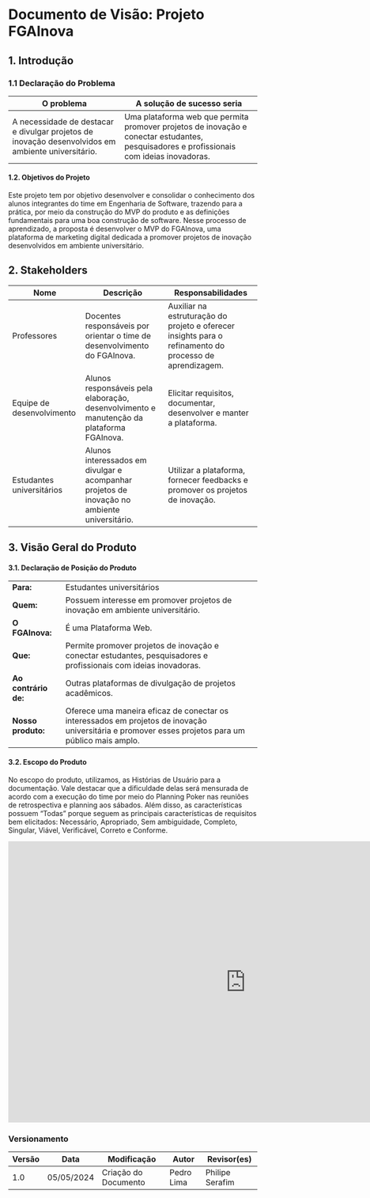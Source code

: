# Documento de Visão: Projeto FGAInova

## 1. Introdução

### 1.1 Declaração do Problema

| **O problema**                                                                                     | **A solução de sucesso seria**                                                                                                           |
| -------------------------------------------------------------------------------------------------- | ---------------------------------------------------------------------------------------------------------------------------------------- |
| A necessidade de destacar e divulgar projetos de inovação desenvolvidos em ambiente universitário. | Uma plataforma web que permita promover projetos de inovação e conectar estudantes, pesquisadores e profissionais com ideias inovadoras. |

#### 1.2. Objetivos do Projeto

Este projeto tem por objetivo desenvolver e consolidar o conhecimento dos alunos integrantes do time em Engenharia de Software, trazendo para a prática, por meio da construção do MVP do produto e as definições fundamentais para uma boa construção de software.
Nesse processo de aprendizado, a proposta é desenvolver o MVP do FGAInova, uma plataforma de marketing digital dedicada a promover projetos de inovação desenvolvidos em ambiente universitário.

## 2. Stakeholders

| **Nome**                  | **Descrição**                                                                                | **Responsabilidades**                                                                                   |
| ------------------------- | -------------------------------------------------------------------------------------------- | ------------------------------------------------------------------------------------------------------- |
| Professores               | Docentes responsáveis por orientar o time de desenvolvimento do FGAInova.                    | Auxiliar na estruturação do projeto e oferecer insights para o refinamento do processo de aprendizagem. |
| Equipe de desenvolvimento | Alunos responsáveis pela elaboração, desenvolvimento e manutenção da plataforma FGAInova.    | Elicitar requisitos, documentar, desenvolver e manter a plataforma.                                     |
| Estudantes universitários | Alunos interessados em divulgar e acompanhar projetos de inovação no ambiente universitário. | Utilizar a plataforma, fornecer feedbacks e promover os projetos de inovação.                           |

## 3. Visão Geral do Produto

#### 3.1. Declaração de Posição do Produto

|                      |                                                                                                                                                    |
| -------------------- | -------------------------------------------------------------------------------------------------------------------------------------------------- |
| **Para:**            | Estudantes universitários                                                                                                                          |
| **Quem:**            | Possuem interesse em promover projetos de inovação em ambiente universitário.                                                                      |
| **O FGAInova:**      | É uma Plataforma Web.                                                                                                                              |
| **Que:**             | Permite promover projetos de inovação e conectar estudantes, pesquisadores e profissionais com ideias inovadoras.                                  |
| **Ao contrário de:** | Outras plataformas de divulgação de projetos acadêmicos.                                                                                           |
| **Nosso produto:**   | Oferece uma maneira eficaz de conectar os interessados em projetos de inovação universitária e promover esses projetos para um público mais amplo. |


#### 3.2. Escopo do Produto

No escopo do produto, utilizamos, as Histórias de Usuário para a documentação. Vale destacar que a dificuldade delas será mensurada de acordo com a execução do time por meio do Planning Poker nas reuniões de retrospectiva e planning aos sábados.
Além disso, as características possuem “Todas” porque seguem as principais características de requisitos bem elicitados: Necessário, Apropriado, Sem ambiguidade, Completo, Singular, Viável, Verificável, Correto e Conforme.

<!-- A planilha pode ser acessada aqui por esse  [link](https://docs.google.com/spreadsheets/d/1LaBJjMwFakPgbZ4CD4fDk5RWu_jsW_rZq0Jtt8NXMcA/edit?usp=sharing). -->


<iframe src="https://docs.google.com/spreadsheets/d/e/2PACX-1vTsSwote_u_VNTxGBLvL2SUTjgh6T_IgweabRNpCYzcC3eUfW9ZcNCxRRV55e84h3xi-G97i2yCQmKT/pubhtml?widget=true&amp;headers=false" frameborder="0" width="960" height="569" allowfullscreen="true" mozallowfullscreen="true" webkitallowfullscreen="true"></iframe>


### Versionamento

| Versão | Data       | Modificação          | Autor      | Revisor(es)     |
| ------ | ---------- | -------------------- | ---------- | --------------- |
| 1.0    | 05/05/2024 | Criação do Documento | Pedro Lima | Philipe Serafim |
